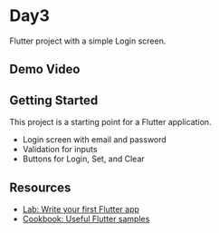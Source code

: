 # Day3

Flutter project with a simple Login screen.

## Demo Video



## Getting Started

This project is a starting point for a Flutter application.

- Login screen with email and password
- Validation for inputs
- Buttons for Login, Set, and Clear

## Resources

- [Lab: Write your first Flutter app](https://docs.flutter.dev/get-started/codelab)
- [Cookbook: Useful Flutter samples](https://docs.flutter.dev/cookbook)
